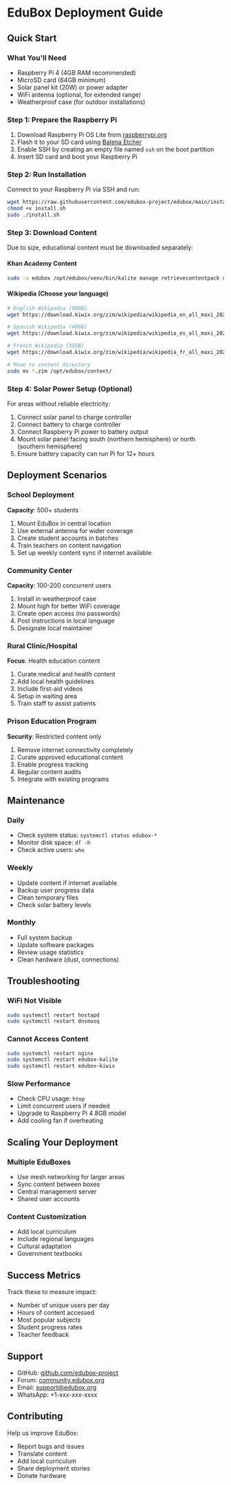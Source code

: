 # EduBox Deployment Guide

## Quick Start

### What You'll Need
- Raspberry Pi 4 (4GB RAM recommended)
- MicroSD card (64GB minimum)
- Solar panel kit (20W) or power adapter
- WiFi antenna (optional, for extended range)
- Weatherproof case (for outdoor installations)

### Step 1: Prepare the Raspberry Pi

1. Download Raspberry Pi OS Lite from [raspberrypi.org](https://www.raspberrypi.org/software/)
2. Flash it to your SD card using [Balena Etcher](https://www.balena.io/etcher/)
3. Enable SSH by creating an empty file named `ssh` on the boot partition
4. Insert SD card and boot your Raspberry Pi

### Step 2: Run Installation

Connect to your Raspberry Pi via SSH and run:

```bash
wget https://raw.githubusercontent.com/edubox-project/edubox/main/install.sh
chmod +x install.sh
sudo ./install.sh
```

### Step 3: Download Content

Due to size, educational content must be downloaded separately:

#### Khan Academy Content
```bash
sudo -u edubox /opt/edubox/venv/bin/kalite manage retrievecontentpack download en.zip
```

#### Wikipedia (Choose your language)
```bash
# English Wikipedia (90GB)
wget https://download.kiwix.org/zim/wikipedia/wikipedia_en_all_maxi_2024-01.zim

# Spanish Wikipedia (40GB)
wget https://download.kiwix.org/zim/wikipedia/wikipedia_es_all_maxi_2024-01.zim

# French Wikipedia (35GB)
wget https://download.kiwix.org/zim/wikipedia/wikipedia_fr_all_maxi_2024-01.zim

# Move to content directory
sudo mv *.zim /opt/edubox/content/
```

### Step 4: Solar Power Setup (Optional)

For areas without reliable electricity:

1. Connect solar panel to charge controller
2. Connect battery to charge controller
3. Connect Raspberry Pi power to battery output
4. Mount solar panel facing south (northern hemisphere) or north (southern hemisphere)
5. Ensure battery capacity can run Pi for 12+ hours

## Deployment Scenarios

### School Deployment

**Capacity**: 500+ students

1. Mount EduBox in central location
2. Use external antenna for wider coverage
3. Create student accounts in batches
4. Train teachers on content navigation
5. Set up weekly content sync if internet available

### Community Center

**Capacity**: 100-200 concurrent users

1. Install in weatherproof case
2. Mount high for better WiFi coverage
3. Create open access (no passwords)
4. Post instructions in local language
5. Designate local maintainer

### Rural Clinic/Hospital

**Focus**: Health education content

1. Curate medical and health content
2. Add local health guidelines
3. Include first-aid videos
4. Setup in waiting area
5. Train staff to assist patients

### Prison Education Program

**Security**: Restricted content only

1. Remove internet connectivity completely
2. Curate approved educational content
3. Enable progress tracking
4. Regular content audits
5. Integrate with existing programs

## Maintenance

### Daily
- Check system status: `systemctl status edubox-*`
- Monitor disk space: `df -h`
- Check active users: `who`

### Weekly
- Update content if internet available
- Backup user progress data
- Clean temporary files
- Check solar battery levels

### Monthly
- Full system backup
- Update software packages
- Review usage statistics
- Clean hardware (dust, connections)

## Troubleshooting

### WiFi Not Visible
```bash
sudo systemctl restart hostapd
sudo systemctl restart dnsmasq
```

### Cannot Access Content
```bash
sudo systemctl restart nginx
sudo systemctl restart edubox-kalite
sudo systemctl restart edubox-kiwix
```

### Slow Performance
- Check CPU usage: `htop`
- Limit concurrent users if needed
- Upgrade to Raspberry Pi 4 8GB model
- Add cooling fan if overheating

## Scaling Your Deployment

### Multiple EduBoxes
- Use mesh networking for larger areas
- Sync content between boxes
- Central management server
- Shared user accounts

### Content Customization
- Add local curriculum
- Include regional languages
- Cultural adaptation
- Government textbooks

## Success Metrics

Track these to measure impact:
- Number of unique users per day
- Hours of content accessed
- Most popular subjects
- Student progress rates
- Teacher feedback

## Support

- GitHub: [github.com/edubox-project](https://github.com/edubox-project)
- Forum: [community.edubox.org](https://community.edubox.org)
- Email: support@edubox.org
- WhatsApp: +1-xxx-xxx-xxxx

## Contributing

Help us improve EduBox:
- Report bugs and issues
- Translate content
- Add local curriculum
- Share deployment stories
- Donate hardware